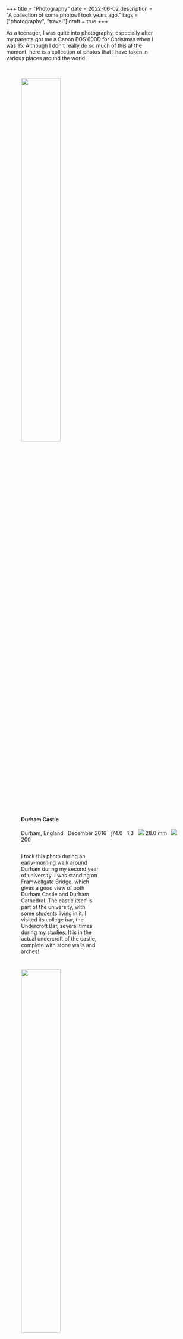+++
title = "Photography"
date = 2022-06-02
description = "A collection of some photos I took years ago."
tags = ["photography", "travel"]
draft = true
+++

<style>

	p {
	width: 80%;
	}

	figcaption h4 {
		padding-top: 10px;
	}

	.picture {
		width: 50%;
	}

	figcaption p {
		width: 50%;
		padding-top: 10pt;
		padding-bottom: 20pt
	}

	@media (max-width: 767px) {

		figcaption p {
			width: 100%;
		}
		
		.picture {
			width: 100%;
		}
	}
</style>

As a teenager, I was quite into photography, especially after my parents got me a Canon EOS 600D for Christmas when I was 15. Although I don't really do so much of this at the moment, here is a collection of photos that I have taken in various places around the world.

<!--more-->

<br>

<figure>
	<img class="picture" src=https://live.staticflickr.com/65535/51776849994_089bde1555_k.jpg />
	<figcaption>
		<h4>Durham Castle</h4>
		<i data-feather="map-pin"></i> Durham, England &nbsp <i data-feather="calendar"></i> December 2016 &nbsp <i data-feather="aperture"></i> ƒ/4.0 &nbsp <i data-feather="clock"></i> 1.3 &nbsp <img src=https://img.icons8.com/material-outlined/24/000000/focal-length.png/> 28.0 mm &nbsp <img src=https://img.icons8.com/material-outlined/24/000000/iso.png/> 200
		<p>
		I took this photo during an early-morning walk around Durham during my second year of university. I was standing on Framwellgate Bridge, which gives a good view of both Durham Castle and Durham Cathedral. The castle itself is part of the university, with some students living in it. I visited its college bar, the Undercroft Bar, several times during my studies. It is in the actual undercroft of the castle, complete with stone walls and arches!
		</p>
	</figcaption>
</figure>

<figure>
	<img class="picture" src=https://live.staticflickr.com/8156/29597984725_18fa6ead99_k.jpg />
	<figcaption>
		<h4>Natural Bridge</h4>
		<i data-feather="map-pin"></i> Springbrook National Park, Australia &nbsp <i data-feather="calendar"></i> September 2016 &nbsp <i data-feather="aperture"></i> ƒ/13.0 &nbsp <i data-feather="clock"></i> 1/8 &nbsp <img src=https://img.icons8.com/material-outlined/24/000000/focal-length.png/> 18.0 mm &nbsp <img src=https://img.icons8.com/material-outlined/24/000000/iso.png/> 800
		<p>
		The Natural Bridge, in Springbrook National Park in Queensland, was formed over many years due to the force of the waterfall on the rocks below. I took this photo, as well as the others in Australia in this post, during an internship at the University of Queensland in Brisbane.
		</p>
	</figcaption>
</figure>

<figure>
	<img class="picture" src=https://live.staticflickr.com/8423/28972565084_0e4f2ee4b0_k.jpg />
	<figcaption>
		<h4>Dandenong Ranges Woodland</h4>
		<i data-feather="map-pin"></i> Dandenong Ranges, Australia &nbsp <i data-feather="calendar"></i> August 2016 &nbsp <i data-feather="aperture"></i> ƒ/9.0 &nbsp <i data-feather="clock"></i> 1/60 &nbsp <img src=https://img.icons8.com/material-outlined/24/000000/focal-length.png/> 42.0 mm &nbsp <img src=https://img.icons8.com/material-outlined/24/000000/iso.png/> 200
		<p>
		The Dandenong Ranges lie to the east of Melbourne. I took this photo when exploring the area with my brother, having taken the train from central Melbourne to go walking for the day.
		</p>
	</figcaption>
</figure>

<figure>
	<img class="picture" src=https://live.staticflickr.com/65535/51776848999_22ca83065a_k.jpg />
	<figcaption>
		<h4>Dandenong Ranges Tree</h4>
		<i data-feather="map-pin"></i> Dandenong Ranges, Australia &nbsp <i data-feather="calendar"></i> August 2016 &nbsp <i data-feather="aperture"></i> ƒ/5.6 &nbsp <i data-feather="clock"></i> 1/60 &nbsp <img src=https://img.icons8.com/material-outlined/24/000000/focal-length.png/> 47.0 mm &nbsp <img src=https://img.icons8.com/material-outlined/24/000000/iso.png/> 200
		<p>
		A close-up of a tree in a forest in the Dandenong Ranges.
		</p>
	</figcaption>
</figure>

<figure>
	<img class="picture" src=https://live.staticflickr.com/65535/51775394192_6112488ba6_k.jpg />
	<figcaption>
		<h4>Centre Place, Melbourne</h4>
		<i data-feather="map-pin"></i> Melbourne, Australia &nbsp <i data-feather="calendar"></i> August 2016 &nbsp <i data-feather="aperture"></i> ƒ/5.0 &nbsp <i data-feather="clock"></i> 1/15 &nbsp <img src=https://img.icons8.com/material-outlined/24/000000/focal-length.png/> 18.0 mm &nbsp <img src=https://img.icons8.com/material-outlined/24/000000/iso.png/> 800
		<p>
		I took this picture at around 7 in the morning during a pre-breakfast walk around the city centre. Centre Place is home to many bars and restaurants, and is one of the most iconic places of the city.
		</p>
	</figcaption>
</figure>

<figure>
	<img class="picture" src=https://live.staticflickr.com/8475/28972563644_8803b7b77e_k.jpg />
	<figcaption>
		<h4>Hosier Lane, Melbourne</h4>
		<i data-feather="map-pin"></i> Melbourne, Australia &nbsp <i data-feather="calendar"></i> August 2016 &nbsp <i data-feather="aperture"></i> ƒ/3.5 &nbsp <i data-feather="clock"></i> 1/320 &nbsp <img src=https://img.icons8.com/material-outlined/24/000000/focal-length.png/> 18.0 mm &nbsp <img src=https://img.icons8.com/material-outlined/24/000000/iso.png/> 800
		<p>
		Hosier Lane is another famous lane in the centre of Melbourne, which is known for its street art.
		</p>
	</figcaption>
</figure>

<figure>
	<img class="picture" src=https://live.staticflickr.com/65535/51776849354_2326029bd0_k.jpg />
	<figcaption>
		<h4>Gold Coast Skyline</h4>
		<i data-feather="map-pin"></i> Gold Coast, Australia &nbsp <i data-feather="calendar"></i> July 2016 &nbsp <i data-feather="aperture"></i> ƒ/18.0 &nbsp <i data-feather="clock"></i> 1/100 &nbsp <img src=https://img.icons8.com/material-outlined/24/000000/focal-length.png/> 23.0 mm &nbsp <img src=https://img.icons8.com/material-outlined/24/000000/iso.png/> 100
		<p>
		This picture is taken from Currumbin, looking out over the skyscrapers of Surfers Paradise and the wider City of Gold Coast.
		</p>
	</figcaption>
</figure>

<figure>
	<img class="picture" src=https://live.staticflickr.com/8530/28972562974_476d2fd161_k.jpg />
	<figcaption>
		<h4>Kangaroo</h4>
		<i data-feather="map-pin"></i> Southern Queensland, Australia &nbsp <i data-feather="calendar"></i> July 2016 &nbsp <i data-feather="aperture"></i> ƒ/5.6 &nbsp <i data-feather="clock"></i> 1/125 &nbsp <img src=https://img.icons8.com/material-outlined/24/000000/focal-length.png/> 250.0 mm &nbsp <img src=https://img.icons8.com/material-outlined/24/000000/iso.png/> 100
		<p>
		I took this photo of a kangaroo mid-leap in some grassland near my grandparents' house in the countryside south of Brisbane.
		</p>
	</figcaption>
</figure>

<figure>
	<img class="picture" src=https://live.staticflickr.com/8855/29597984095_ca227c9f54_k.jpg />
	<figcaption>
		<h4>View from Tamborine Mountain</h4>
		<i data-feather="map-pin"></i> Tamborine Mountain, Australia &nbsp <i data-feather="calendar"></i> July 2016 &nbsp <i data-feather="aperture"></i> ƒ/20.0 &nbsp <i data-feather="clock"></i> 1/15 &nbsp <img src=https://img.icons8.com/material-outlined/24/000000/focal-length.png/> 20.0 mm &nbsp <img src=https://img.icons8.com/material-outlined/24/000000/iso.png/> 100
		<p>
		Tamborine Mountain is a plateau to the south of Brisbane, inland of the Gold Coast. As well as having lookouts over the wider Scenic Rim Region, there are many forest walks, as well as wineries and even a German cuckoo clock shop!
		</p>
	</figcaption>
</figure>

<figure>
	<img class="picture" src=https://live.staticflickr.com/8386/28974622073_0b7e3b1779_k.jpg />
	<figcaption>
		<h4>Kookaburra</h4>
		<i data-feather="map-pin"></i> Southern Queensland, Australia &nbsp <i data-feather="calendar"></i> July 2016 &nbsp <i data-feather="aperture"></i> ƒ/5.6 &nbsp <i data-feather="clock"></i> 1/1250 &nbsp <img src=https://img.icons8.com/material-outlined/24/000000/focal-length.png/> 250.0 mm &nbsp <img src=https://img.icons8.com/material-outlined/24/000000/iso.png/> 1600
		<p>
		Kookaburras are prevalant in Australia, and often have a distinctive call that sounds like a laugh.
		</p>
	</figcaption>
</figure>

<figure>
	<img class="picture" src=https://live.staticflickr.com/8534/28972561654_0fa7c31229_k.jpg />
	<figcaption>
		<h4>Queensland Sunrise</h4>
		<i data-feather="map-pin"></i> Southern Queensland, Australia &nbsp <i data-feather="calendar"></i> June 2016 &nbsp <i data-feather="aperture"></i> ƒ/10.0 &nbsp <i data-feather="clock"></i> 1/15 &nbsp <img src=https://img.icons8.com/material-outlined/24/000000/focal-length.png/> 18.0 mm &nbsp <img src=https://img.icons8.com/material-outlined/24/000000/iso.png/> 100
		<p>
		I was treated to this very colourful sunrise during an early-morning walk near my grandparents' house.
		</p>
	</figcaption>
</figure>

<figure>
	<img class="picture" src=https://live.staticflickr.com/65535/51777095010_d18d8d7e80_k.jpg />
	<figcaption>
		<h4>Edinburgh Bookshop</h4>
		<i data-feather="map-pin"></i> Edinburgh, Scotland &nbsp <i data-feather="calendar"></i> February 2016 &nbsp <i data-feather="aperture"></i> ƒ/3.5 &nbsp <i data-feather="clock"></i> 1/10 &nbsp <img src=https://img.icons8.com/material-outlined/24/000000/focal-length.png/> 21.0 mm &nbsp <img src=https://img.icons8.com/material-outlined/24/000000/iso.png/> 100
		<p>
		This was taken during a day trip to Edinburgh I made with my flatmates during my first year at Durham University. There were lots of interesting antique bookshops in the city; which one this was, I unfortunately can't remember.
		</p>
	</figcaption>
</figure>

<figure>
	<img class="picture" src=https://live.staticflickr.com/1523/24300258885_8809b266fa_k.jpg />
	<figcaption>
		<h4>Sunset at Happisburgh Lighthouse</h4>
        <i data-feather="map-pin"></i> Happisburgh, England &nbsp <i data-feather="calendar"></i> January 2016 &nbsp <i data-feather="aperture"></i> ƒ/20.0 &nbsp <i data-feather="clock"></i> 1/50 &nbsp <img src=https://img.icons8.com/material-outlined/24/000000/focal-length.png/> 32.0 mm &nbsp <img src=https://img.icons8.com/material-outlined/24/000000/iso.png/> 100
		<p>
		The North Norfolk Coast is one of my favourte places in the UK, perhaps even in the world. I used to go there with my family on weekends to walk our dogs, and I think it is one of the more underrated parts of the British countryside. This picture shows Happisburgh Lighthouse silhouetted against the sunset on an early evening in January, when I was at home for Christmas during my first year of university. The lighthouse itself is unfortunately located on a part of the coastline that is infamous for coastal erosion, and will most likely be in the sea alongside the village church and numerous houses (some of which have already fallen into the sea) within the 21st century.
		</p>
	</figcaption>
</figure>

<figure>
	<img class="picture" src=https://live.staticflickr.com/5797/21753424266_ffa6ee036c_b.jpg />
	<figcaption>
		<h4>2015 Lunar Eclipse</h4>
		<i data-feather="map-pin"></i> Norfolk, England &nbsp <i data-feather="calendar"></i> September 2015 &nbsp <i data-feather="aperture"></i> ƒ/5.6 &nbsp <i data-feather="clock"></i> 1.3 &nbsp <img src=https://img.icons8.com/material-outlined/24/000000/focal-length.png/> 240.0 mm &nbsp <img src=https://img.icons8.com/material-outlined/24/000000/iso.png/> 1600
		<p>
		I got up at around 3:30 in morning of the 28th September 2015 to watch, and photograph, this impressive lunar eclipse, which coincided with a supermoon.
		</p>
	</figcaption>
</figure>

<figure>
	<img class="picture" src=https://live.staticflickr.com/65535/51775393007_f58f543257_k.jpg />
	<figcaption>
		<h4>Niagara Falls</h4>
		<i data-feather="map-pin"></i> Niagara Falls, Canada &nbsp <i data-feather="calendar"></i> July 2015 &nbsp <i data-feather="aperture"></i> ƒ/22.0 &nbsp <i data-feather="clock"></i> 20 &nbsp <img src=https://img.icons8.com/material-outlined/24/000000/focal-length.png/> 18.0 mm &nbsp <img src=https://img.icons8.com/material-outlined/24/000000/iso.png/> 100
		<p>
		In July 2015, I visited the US and Canada with my parents. As part of a road trip between Toronto and Washington, D.C., we visited Niagara Falls. I took this long exposure photo from our hotel room, which gave a spectacular view over the world-famous waterfalls.
		</p>
	</figcaption>
</figure>

<figure>
	<img class="picture" src=https://live.staticflickr.com/65535/51776848559_0c74e244de_k.jpg />
	<figcaption>
		<h4>Chillis</h4>
		<i data-feather="map-pin"></i> Venice, Italy &nbsp <i data-feather="calendar"></i> October 2014 &nbsp <i data-feather="aperture"></i> ƒ/5.6 &nbsp <i data-feather="clock"></i> 1/40 &nbsp <img src=https://img.icons8.com/material-outlined/24/000000/focal-length.png/> 55.0 mm &nbsp <img src=https://img.icons8.com/material-outlined/24/000000/iso.png/> 800
		<p>
		I went on a trip to Venice with my family during the autumn half term break in the final year of my A Level studies. I found these colourful chillis in a market stall in the city, and had to take of a photo of them!
		</p>
	</figcaption>
</figure>

<figure>
	<img class="picture" src=https://live.staticflickr.com/65535/51776456238_91bf706aa4_k.jpg />
	<figcaption>
		<h4>Sunrise in Venice</h4>
		<i data-feather="map-pin"></i> Venice, Italy &nbsp <i data-feather="calendar"></i> October 2014 &nbsp <i data-feather="aperture"></i> ƒ/13.0 &nbsp <i data-feather="clock"></i> 1/200 &nbsp <img src=https://img.icons8.com/material-outlined/24/000000/focal-length.png/> 24.0 mm &nbsp <img src=https://img.icons8.com/material-outlined/24/000000/iso.png/> 100
		<p>
		During our trip to Venice, we got up extra early one morning to see the Piazza San Marco without the crowds of tourists. We then walked over to the nearby waterfront promenade, where we saw this very pretty sunrise.
		</p>
	</figcaption>
</figure>

<figure>
	<img class="picture" src=https://live.staticflickr.com/65535/51777094040_75301b1ab5_k.jpg />
	<figcaption>
		<h4>Sunset in Venice</h4>
		<i data-feather="map-pin"></i> Venice, Italy &nbsp <i data-feather="calendar"></i> October 2014 &nbsp <i data-feather="aperture"></i> ƒ/11.0 &nbsp <i data-feather="clock"></i> 1/500 &nbsp <img src=https://img.icons8.com/material-outlined/24/000000/focal-length.png/> 55.0 mm &nbsp <img src=https://img.icons8.com/material-outlined/24/000000/iso.png/> 400
		<p>
		This photo shows the rooftops of Venice in the foreground of a colourful sunset.
		</p>
	</figcaption>
</figure>

<figure>
	<img class="picture" src=https://live.staticflickr.com/65535/51777109175_9e9f159cf2_k.jpg />
	<figcaption>
		<h4>Autumn Holly</h4>
		<i data-feather="map-pin"></i> Norfolk, England &nbsp <i data-feather="calendar"></i> October 2014 &nbsp <i data-feather="aperture"></i> ƒ/3.5 &nbsp <i data-feather="clock"></i> 1/20 &nbsp <img src=https://img.icons8.com/material-outlined/24/000000/focal-length.png/> 18.0 mm &nbsp <img src=https://img.icons8.com/material-outlined/24/000000/iso.png/> 400
		<p>
		I took this photo of some holly berries during one of our usual dog walks in the farmland near Hoveton, Norfolk.
		</p>
	</figcaption>
</figure>

<figure>
	<img class="picture" src=https://live.staticflickr.com/5586/14876582036_2de98e5e66_k.jpg />
	<figcaption>
		<h4>Satellite Streak</h4>
		<i data-feather="map-pin"></i> Norfolk, England &nbsp <i data-feather="calendar"></i> August 2014 &nbsp <i data-feather="aperture"></i> ƒ/3.5 &nbsp <i data-feather="clock"></i> 8 &nbsp <img src=https://img.icons8.com/material-outlined/24/000000/focal-length.png/> 18.0 mm &nbsp <img src=https://img.icons8.com/material-outlined/24/000000/iso.png/> 3200
		<p>
		This long-exposure photograph of the night sky shows the streak of a satellite moving overhead.
		</p>
	</figcaption>
</figure>

<figure>
	<img class="picture" src=https://live.staticflickr.com/3837/14712941149_90d496af02_k.jpg />
	<figcaption>
		<h4>Thunderstorm Departing</h4>
		<i data-feather="map-pin"></i> Norfolk, England &nbsp <i data-feather="calendar"></i> August 2014 &nbsp <i data-feather="aperture"></i> ƒ/3.5 &nbsp <i data-feather="clock"></i> 1/13 &nbsp <img src=https://img.icons8.com/material-outlined/24/000000/focal-length.png/> 18.0 mm &nbsp <img src=https://img.icons8.com/material-outlined/24/000000/iso.png/> 1600
		<p>
		This photo, taken from the bedroom window of my parents' former house, shows a flash of lightning from a thunderstorm that passed overhead shortly before.
		</p>
	</figcaption>
</figure>

<figure>
	<img class="picture" src=https://live.staticflickr.com/7410/9614305617_eff203843b_k.jpg />
	<figcaption>
		<h4>Cross at St Benet's Abbey</h4>
		<i data-feather="map-pin"></i> St Benet's Abbey, Norfolk, England &nbsp <i data-feather="calendar"></i> August 2013 &nbsp <i data-feather="aperture"></i> ƒ/16.0 &nbsp <i data-feather="clock"></i> 24 &nbsp <img src=https://img.icons8.com/material-outlined/24/000000/focal-length.png/> 18.0 mm &nbsp <img src=https://img.icons8.com/material-outlined/24/000000/iso.png/> 100
		<p>
		St Benet's Abbey, on the River Bure in the Norfolk Broads, was a medieval monastery, of which only ruins remain. The cross marks the location of the high altar, which is surrounded by the stone ruins of the abbey. I used to come here often with my parents and brother to walk the dogs.
		</p>
	</figcaption>
</figure>

<figure>
	<img class="picture" src=https://live.staticflickr.com/3704/9617534780_c5b10b7299_k.jpg />
	<figcaption>
		<h4>St Benet's Abbey Windmill</h4>
		<i data-feather="map-pin"></i> St Benet's Abbey, Norfolk, England &nbsp <i data-feather="calendar"></i> August 2013 &nbsp <i data-feather="aperture"></i> ƒ/16.0 &nbsp <i data-feather="clock"></i> 20 &nbsp <img src=https://img.icons8.com/material-outlined/24/000000/focal-length.png/> 21.0 mm &nbsp <img src=https://img.icons8.com/material-outlined/24/000000/iso.png/> 200
		<p>
		This long exposure photographs shows clouds moving over the windmill that was build inside the abbey gatehouse in the 18th century.
		</p>
	</figcaption>
</figure>

<figure>
	<img class="picture" src=https://live.staticflickr.com/65535/51776455538_5fa36f4dc7_k.jpg />
	<figcaption>
		<h4>Swallow Falls (Rhaeadr Ewynnol)</h4>
		<i data-feather="map-pin"></i> Betws-y-Coed, Wales &nbsp <i data-feather="calendar"></i> August 2013 &nbsp <i data-feather="aperture"></i> ƒ/25.0 &nbsp <i data-feather="clock"></i> 180 &nbsp <img src=https://img.icons8.com/material-outlined/24/000000/focal-length.png/> 29.0 mm &nbsp <img src=https://img.icons8.com/material-outlined/24/000000/iso.png/> 400
		<p>
		Swallow Falls (known in Welsh as <i>Rhaeadr Ewynnol</i>), is a waterfall near Betws-y-Coed in North Wales, where I went on holiday with my parents in the summer after my GCSEs.
		</p>
	</figcaption>
</figure>

<figure>
	<img class="picture" src=https://live.staticflickr.com/7385/9370262100_e0497c8056_k.jpg />
	<figcaption>
		<h4>Sunset at the Moorings</h4>
		<i data-feather="map-pin"></i> Wroxham, Norfolk, England &nbsp <i data-feather="calendar"></i> July 2013 &nbsp <i data-feather="aperture"></i> ƒ/14.0 &nbsp <i data-feather="clock"></i> 1/100 &nbsp <img src=https://img.icons8.com/material-outlined/24/000000/focal-length.png/> 29.0 mm &nbsp <img src=https://img.icons8.com/material-outlined/24/000000/iso.png/> 100
		<p>
		My parents used to have a boat, which we used to drive on the stretch of the River Bure between Coltishall, Wroxham, and Horning. I took this picture of the sky when we were at its moorings one July evening.
		</p>
	</figcaption>
</figure>

<figure>
	<img class="picture" src=https://live.staticflickr.com/3771/9370245644_9eba21f826_k.jpg />
	<figcaption>
		<h4>Sunset over Norwich</h4>
		<i data-feather="map-pin"></i> Norwich, Norfolk, England &nbsp <i data-feather="calendar"></i> July 2013 &nbsp <i data-feather="aperture"></i> ƒ/16.0 &nbsp <i data-feather="clock"></i> 1/160 &nbsp <img src=https://img.icons8.com/material-outlined/24/000000/focal-length.png/> 23.0 mm &nbsp <img src=https://img.icons8.com/material-outlined/24/000000/iso.png/> 200
		<p>
		This picture was taken a little earlier in the day than the picture above, when I was in Norwich. On the left you see the roof of Castle Mall's food court (since renamed to Castle Quarter), in the centre the tower at one of the entrances to the mall, and, to the right of that, the tower of St Peter Mancroft.
		</p>
	</figcaption>
</figure>

<figure>
	<img class="picture" src=https://live.staticflickr.com/65535/51776848219_2b774d965b_k.jpg />
	<figcaption>
		<h4></h4>
		<i data-feather="map-pin"></i> Norfolk, England &nbsp <i data-feather="calendar"></i> June 2013 &nbsp <i data-feather="aperture"></i> ƒ/5.6 &nbsp <i data-feather="clock"></i> 1/2500 &nbsp <img src=https://img.icons8.com/material-outlined/24/000000/focal-length.png/> 55.0 mm &nbsp <img src=https://img.icons8.com/material-outlined/24/000000/iso.png/> 200
		<p>
		Some vegetable skewers on a barbecue on a sunny June afternoon.
		</p>
	</figcaption>
</figure>

<figure>
	<img class="picture" src=https://live.staticflickr.com/65535/51776455813_a01e22a27a_k.jpg />
	<figcaption>
		<h4></h4>
		<i data-feather="map-pin"></i> Norwich, Norfolk, England &nbsp <i data-feather="calendar"></i> June 2013 &nbsp <i data-feather="aperture"></i> ƒ/18.0 &nbsp <i data-feather="clock"></i> 1/125 &nbsp <img src=https://img.icons8.com/material-outlined/24/000000/focal-length.png/> 21.0 mm &nbsp <img src=https://img.icons8.com/material-outlined/24/000000/iso.png/> 200
		<p>
		Norwich Castle on a sunny summer's evening.
		</p>
	</figcaption>
</figure>



<!-- List of figure URLs
https://live.staticflickr.com/65535/51776849994_089bde1555_k.jpg
https://live.staticflickr.com/8156/29597984725_18fa6ead99_k.jpg
https://live.staticflickr.com/8423/28972565084_0e4f2ee4b0_k.jpg
https://live.staticflickr.com/65535/51776848999_22ca83065a_k.jpg
https://live.staticflickr.com/65535/51775394192_6112488ba6_k.jpg
https://live.staticflickr.com/8475/28972563644_8803b7b77e_k.jpg
https://live.staticflickr.com/65535/51776849354_2326029bd0_k.jpg
https://live.staticflickr.com/8530/28972562974_476d2fd161_k.jpg
https://live.staticflickr.com/8855/29597984095_ca227c9f54_k.jpg
https://live.staticflickr.com/8386/28974622073_0b7e3b1779_k.jpg
https://live.staticflickr.com/8534/28972561654_0fa7c31229_k.jpg
https://live.staticflickr.com/65535/51777095010_d18d8d7e80_k.jpg
https://live.staticflickr.com/1523/24300258885_8809b266fa_k.jpg
https://live.staticflickr.com/5797/21753424266_ffa6ee036c_b.jpg
https://live.staticflickr.com/65535/51775393007_f58f543257_k.jpg
https://live.staticflickr.com/65535/51776848559_0c74e244de_k.jpg
https://live.staticflickr.com/65535/51776456238_91bf706aa4_k.jpg
https://live.staticflickr.com/65535/51777094040_75301b1ab5_k.jpg
https://live.staticflickr.com/65535/51777109175_9e9f159cf2_k.jpg
https://live.staticflickr.com/5559/14899619245_1d758087c5_k.jpg
https://live.staticflickr.com/5586/14876582036_2de98e5e66_k.jpg
https://live.staticflickr.com/3837/14712941149_90d496af02_k.jpg
https://live.staticflickr.com/7410/9614305617_eff203843b_k.jpg
https://live.staticflickr.com/3704/9617534780_c5b10b7299_k.jpg
https://live.staticflickr.com/65535/51776455538_5fa36f4dc7_k.jpg
https://live.staticflickr.com/7385/9370262100_e0497c8056_k.jpg
https://live.staticflickr.com/3771/9370245644_9eba21f826_k.jpg
https://live.staticflickr.com/65535/51776848219_2b774d965b_k.jpg
https://live.staticflickr.com/65535/51776455813_a01e22a27a_k.jpg
-->

